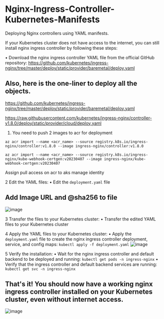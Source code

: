 # Nginx-Ingress-Controller-Kubernetes-Manifests
Deploying Nginx controllers using YAML manifests.

If your Kubernetes cluster does not have access to the internet, you can still install nginx ingress controller by following these steps:

• Download the nginx ingress controller YAML file from the official GitHub repository: https://github.com/kubernetes/ingress-nginx/tree/master/deploy/static/provider/baremetal/deploy.yaml

## Also, here is the one-liner to deploy all the objects.
https://github.com/kubernetes/ingress-nginx/tree/master/deploy/static/provider/baremetal/deploy.yaml

https://raw.githubusercontent.com/kubernetes/ingress-nginx/controller-v1.8.0/deploy/static/provider/cloud/deploy.yaml


1. You need to push 2 images to acr for deployment

`az acr import --name <acr_name> --source registry.k8s.io/ingress-nginx/controller:v1.8.0 --image ingress-nginx/controller:v1.8.0`

`az acr import --name <acr_name> --source registry.k8s.io/ingress-nginx/kube-webhook-certgen:v20230407 --image ingress-nginx/kube-webhook-certgen:v20230407`

Assign pull access on acr to aks manage identity

2 Edit the YAML files:
• Edit the `deployment.yaml` file
## Add Image URL and @sha256 to file
![image](https://github.com/Abhijeetjambaldare14/Nginx-Ingress-Controller-Kubernetes-Manifests/assets/13759950/30456d30-2826-4314-a7fd-59c3a0ecb3ff)


3 Transfer the files to your Kubernetes cluster:
• Transfer the edited YAML files to your Kubernetes cluster

4 Apply the YAML files to your Kubernetes cluster:
• Apply the `deployment.yaml` file to create the nginx ingress controller deployment, service, and config maps: `kubectl apply -f deployment.yaml`
![image](https://github.com/Abhijeetjambaldare14/Nginx-Ingress-Controller-Kubernetes-Manifests/assets/13759950/026bba13-626a-4c12-b1ea-86908fe02ab7)


5 Verify the installation:
• Wait for the nginx ingress controller and default backend to be deployed and running: `kubectl get pods -n ingress-nginx`
• Verify that the ingress controller and default backend services are running: `kubectl get svc -n ingress-nginx`

## That's it! You should now have a working nginx ingress controller installed on your Kubernetes cluster, even without internet access.

![image](https://github.com/Abhijeetjambaldare14/Nginx-Ingress-Controller-Kubernetes-Manifests/assets/13759950/168c0f9e-eb17-414e-af2b-c78978e51e4c)

